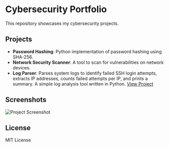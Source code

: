 # Cybersecurity Portfolio

This repository showcases my cybersecurity projects.

## Projects
- **Password Hashing**: Python implementation of password hashing using SHA-256.
- **Network Security Scanner**: A tool to scan for vulnerabilities on network devices.
- **Log Parser**: Parses system logs to identify failed SSH login attempts, extracts IP addresses, counts failed attempts per IP, and prints a summary. A simple log analysis tool written in Python. [View Project](./log_parser)


## Screenshots
![Project Screenshot](![image](https://github.com/user-attachments/assets/8fc9e2e8-9303-4f9d-bf84-5b31a5e08785))

## License
MIT License
